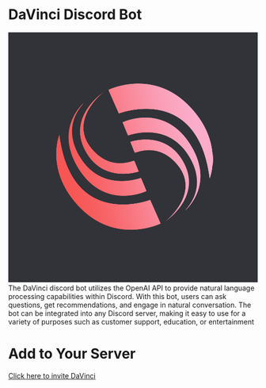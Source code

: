 # DaVinci Discord Bot
<img src="https://github.com/NouhiDev/assets/blob/main/pfp_hd.png?raw=true">
The DaVinci discord bot utilizes the OpenAI API to provide natural language processing capabilities within Discord.
With this bot, users can ask questions, get recommendations, and engage in natural conversation. The bot can be integrated into any Discord server, making it easy to use for a variety of purposes such as customer support, education, or entertainment

# Add to Your Server
[Click here to invite DaVinci](https://discord.com/api/oauth2/authorize?client_id=1078661067938463824&permissions=8&scope=bot)
